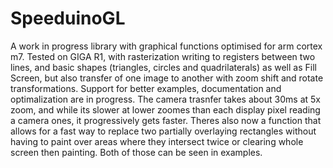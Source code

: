 # SpeeduinoGL
A work in progress library with graphical functions optimised for arm cortex m7. Tested on GIGA R1, with rasterization writing to registers between two lines, and basic shapes (triangles, circles and quadrilaterals) as well as Fill Screen, but also transfer of one image to another with zoom shift and rotate transformations. Support for better examples, documentation and optimalization are in progress. The camera trasnfer takes about 30ms at 5x zoom, and while its slower at lower zoomes than each display pixel reading a camera ones, it progressively gets faster.
Theres also now a function that allows for a fast way to replace two partially overlaying rectangles without having to paint over areas where they intersect twice or clearing whole screen then painting. Both of those can be seen in examples.
